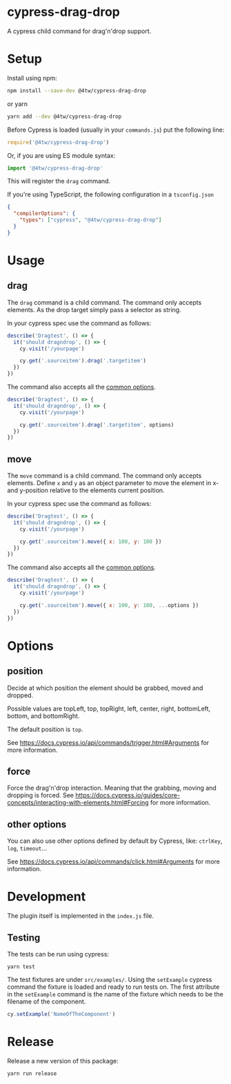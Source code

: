 # cypress-drag-drop

A cypress child command for drag'n'drop support.

# Setup

Install using npm:

```bash
npm install --save-dev @4tw/cypress-drag-drop
```

or yarn

```bash
yarn add --dev @4tw/cypress-drag-drop
```

Before Cypress is loaded (usually in your `commands.js`) put the following line:

```javascript
require('@4tw/cypress-drag-drop')
```

Or, if you are using ES module syntax:

```javascript
import '@4tw/cypress-drag-drop'
```

This will register the `drag` command.


If you're using TypeScript, the following configuration in a `tsconfig.json`

```json
{
  "compilerOptions": {
    "types": ["cypress", "@4tw/cypress-drag-drop"]
  }
}
```

# Usage

## drag

The `drag` command is a child command.
The command only accepts elements.
As the drop target simply pass a selector as string.

In your cypress spec use the command as follows:

```javascript
describe('Dragtest', () => {
  it('should dragndrop', () => {
    cy.visit('/yourpage')

    cy.get('.sourceitem').drag('.targetitem')
  })
})
```

The command also accepts all the [common options](#options).

```javascript
describe('Dragtest', () => {
  it('should dragndrop', () => {
    cy.visit('/yourpage')

    cy.get('.sourceitem').drag('.targetitem', options)
  })
})
```

## move

The `move` command is a child command.
The command only accepts elements.
Define `x` and `y` as an object parameter to move the element in x- and y-position relative to the elements current position.

In your cypress spec use the command as follows:

```javascript
describe('Dragtest', () => {
  it('should dragndrop', () => {
    cy.visit('/yourpage')

    cy.get('.sourceitem').move({ x: 100, y: 100 })
  })
})
```

The command also accepts all the [common options](#options).

```javascript
describe('Dragtest', () => {
  it('should dragndrop', () => {
    cy.visit('/yourpage')

    cy.get('.sourceitem').move({ x: 100, y: 100, ...options })
  })
})
```


# Options

## position

Decide at which position the element should be grabbed, moved and dropped.

Possible values are topLeft, top, topRight, left, center, right, bottomLeft,
bottom, and bottomRight.

The default position is `top`.

See https://docs.cypress.io/api/commands/trigger.html#Arguments for more information.
## force

Force the drag'n'drop interaction. Meaning that the grabbing, moving and dropping
is forced. See https://docs.cypress.io/guides/core-concepts/interacting-with-elements.html#Forcing
for more information.

## other options

You can also use other options defined by default by Cypress, like: `ctrlKey`, `log`, `timeout`...

See https://docs.cypress.io/api/commands/click.html#Arguments for more information.

# Development

The plugin itself is implemented in the `index.js` file.

## Testing

The tests can be run using cypress:

```
yarn test
```

The test fixtures are under `src/examples/`. Using the `setExample` cypress command
the fixture is loaded and ready to run tests on. The first attribute in the `setExample` command
is the name of the fixture which needs to be the filename of the component.

```javascript
cy.setExample('NameOfTheComponent')
```


# Release

Release a new version of this package:

```
yarn run release
```
